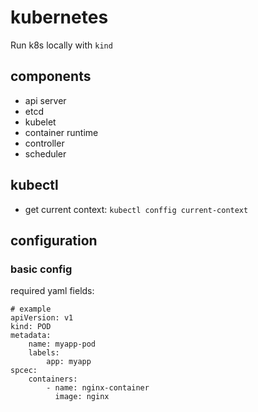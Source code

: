# kubernetes

Run k8s locally with `kind`

## components
* api server
* etcd
* kubelet
* container runtime
* controller
* scheduler

## kubectl

* get current context: `kubectl conffig current-context`

## configuration

### basic config
required yaml fields:
```
# example
apiVersion: v1
kind: POD
metadata:
    name: myapp-pod
    labels:
        app: myapp
spcec:
    containers:
        - name: nginx-container
          image: nginx
```
